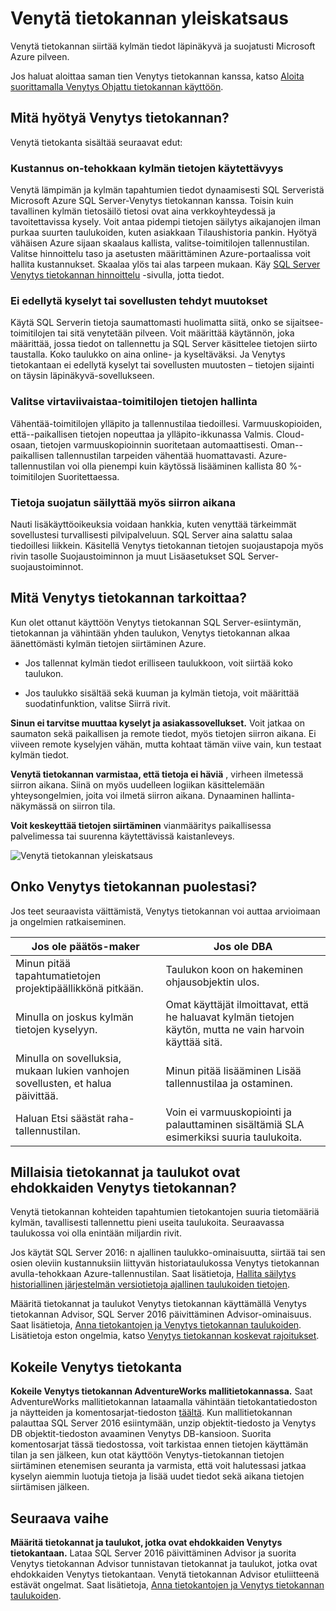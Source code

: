 <properties
    pageTitle="Venytä tietokannan yleiskatsaus | Microsoft Azure"
    description="Katso, miten Venytys tietokannan siirtää kylmän tietojen läpinäkyvä ja suojatusti Microsoft Azure pilveen."
    services="sql-server-stretch-database"
    documentationCenter=""
    authors="douglaslMS"
    manager="jhubbard"
    editor=""/>

<tags
    ms.service="sql-server-stretch-database"
    ms.workload="data-management"
    ms.tgt_pltfrm="na"
    ms.devlang="na"
    ms.topic="get-started-article"
    ms.date="06/27/2016"
    ms.author="douglasl"/>

# <a name="stretch-database-overview"></a>Venytä tietokannan yleiskatsaus

Venytä tietokannan siirtää kylmän tiedot läpinäkyvä ja suojatusti Microsoft Azure pilveen.

Jos haluat aloittaa saman tien Venytys tietokannan kanssa, katso [Aloita suorittamalla Venytys Ohjattu tietokannan käyttöön](sql-server-stretch-database-wizard.md).

## <a name="what-are-the-benefits-of-stretch-database"></a>Mitä hyötyä Venytys tietokannan?
Venytä tietokanta sisältää seuraavat edut:

### <a name="provides-cost-effective-availability-for-cold-data"></a>Kustannus on\-tehokkaan kylmän tietojen käytettävyys
Venytä lämpimän ja kylmän tapahtumien tiedot dynaamisesti SQL Serveristä Microsoft Azure SQL Server-Venytys tietokannan kanssa. Toisin kuin tavallinen kylmän tietosäilö tietosi ovat aina verkkoyhteydessä ja tavoitettavissa kysely. Voit antaa pidempi tietojen säilytys aikajanojen ilman purkaa suurten taulukoiden, kuten asiakkaan Tilaushistoria pankin. Hyötyä vähäisen Azure sijaan skaalaus kallista, valitse\-toimitilojen tallennustilan. Valitse hinnoittelu taso ja asetusten määrittäminen Azure-portaalissa voit hallita kustannukset. Skaalaa ylös tai alas tarpeen mukaan. Käy [SQL Server Venytys tietokannan hinnoittelu](https://azure.microsoft.com/pricing/details/sql-server-stretch-database/) -sivulla, jotta tiedot.

### <a name="doesnt-require-changes-to-queries-or-applications"></a>Ei edellytä kyselyt tai sovellusten tehdyt muutokset
Käytä SQL Serverin tietoja saumattomasti huolimatta siitä, onko se sijaitsee\-toimitilojen tai sitä venytetään pilveen.  Voit määrittää käytännön, joka määrittää, jossa tiedot on tallennettu ja SQL Server käsittelee tietojen siirto taustalla. Koko taulukko on aina online- ja kyseltäväksi. Ja Venytys tietokantaan ei edellytä kyselyt tai sovellusten muutosten – tietojen sijainti on täysin läpinäkyvä-sovellukseen.

### <a name="streamlines-on-premises-data-maintenance"></a>Valitse virtaviivaistaa\-toimitilojen tietojen hallinta
Vähentää\-toimitilojen ylläpito ja tallennustilaa tiedoillesi. Varmuuskopioiden, että-\-paikallisen tietojen nopeuttaa ja ylläpito-ikkunassa Valmis. Cloud-osaan, tietojen varmuuskopioinnin suoritetaan automaattisesti. Oman-\-paikallisen tallennustilan tarpeiden vähentää huomattavasti. Azure-tallennustilan voi olla pienempi kuin käytössä lisääminen kallista 80 %\-toimitilojen Suoritettaessa.

### <a name="keeps-your-data-secure-even-during-migration"></a>Tietoja suojatun säilyttää myös siirron aikana
Nauti lisäkäyttöoikeuksia voidaan hankkia, kuten venyttää tärkeimmät sovellustesi turvallisesti pilvipalveluun. SQL Server aina salattu salaa tiedoillesi liikkein. Käsitellä Venytys tietokannan tietojen suojaustapoja myös rivin tasolle Suojaustoiminnon ja muut Lisäasetukset SQL Server-suojaustoiminnot.

## <a name="what-does-stretch-database-do"></a>Mitä Venytys tietokannan tarkoittaa?
Kun olet ottanut käyttöön Venytys tietokannan SQL Server-esiintymän, tietokannan ja vähintään yhden taulukon, Venytys tietokannan alkaa äänettömästi kylmän tietojen siirtäminen Azure.

-   Jos tallennat kylmän tiedot erilliseen taulukkoon, voit siirtää koko taulukon.

-   Jos taulukko sisältää sekä kuuman ja kylmän tietoja, voit määrittää suodatinfunktion, valitse Siirrä rivit.

**Sinun ei tarvitse muuttaa kyselyt ja asiakassovellukset.** Voit jatkaa on saumaton sekä paikallisen ja remote tiedot, myös tietojen siirron aikana. Ei viiveen remote kyselyjen vähän, mutta kohtaat tämän viive vain, kun testaat kylmän tiedot.

**Venytä tietokannan varmistaa, että tietoja ei häviä** , virheen ilmetessä siirron aikana. Siinä on myös uudelleen logiikan käsittelemään yhteysongelmien, joita voi ilmetä siirron aikana. Dynaaminen hallinta-näkymässä on siirron tila.

**Voit keskeyttää tietojen siirtäminen** vianmääritys paikallisessa palvelimessa tai suurenna käytettävissä kaistanleveys.

![Venytä tietokannan yleiskatsaus][StretchOverviewImage1]

## <a name="is-stretch-database-for-you"></a>Onko Venytys tietokannan puolestasi?
Jos teet seuraavista väittämistä, Venytys tietokannan voi auttaa arvioimaan ja ongelmien ratkaiseminen.

|Jos ole päätös-maker|Jos ole DBA|
|------------------------------|-------------------|
|Minun pitää tapahtumatietojen projektipäällikkönä pitkään.|Taulukon koon on hakeminen ohjausobjektin ulos.|
|Minulla on joskus kylmän tietojen kyselyyn.|Omat käyttäjät ilmoittavat, että he haluavat kylmän tietojen käytön, mutta ne vain harvoin käyttää sitä.|
|Minulla on sovelluksia, mukaan lukien vanhojen sovellusten, et halua päivittää.|Minun pitää lisääminen Lisää tallennustilaa ja ostaminen.|
|Haluan Etsi säästät raha-tallennustilan.|Voin ei varmuuskopiointi ja palauttaminen sisältämiä SLA esimerkiksi suuria taulukoita.|

## <a name="what-kind-of-databases-and-tables-are-candidates-for-stretch-database"></a>Millaisia tietokannat ja taulukot ovat ehdokkaiden Venytys tietokannan?
Venytä tietokannan kohteiden tapahtumien tietokantojen suuria tietomääriä kylmän, tavallisesti tallennettu pieni useita taulukoita. Seuraavassa taulukossa voi olla enintään miljardin rivit.

Jos käytät SQL Server 2016: n ajallinen taulukko-ominaisuutta, siirtää tai sen osien oleviin kustannuksiin liittyvän historiataulukossa Venytys tietokannan avulla\-tehokkaan Azure-tallennustilan. Saat lisätietoja, [Hallita säilytys historiallinen järjestelmän versiotietoja ajallinen taulukoiden tietojen](https://msdn.microsoft.com/library/mt637341.aspx).

Määritä tietokannat ja taulukot Venytys tietokannan käyttämällä Venytys tietokannan Advisor, SQL Server 2016 päivittäminen Advisor-ominaisuus. Saat lisätietoja, [Anna tietokantojen ja Venytys tietokannan taulukoiden](sql-server-stretch-database-identify-databases.md). Lisätietoja eston ongelmia, katso [Venytys tietokannan koskevat rajoitukset](sql-server-stretch-database-limitations.md).

## <a name="test-drive-stretch-database"></a>Kokeile Venytys tietokanta
**Kokeile Venytys tietokannan AdventureWorks mallitietokannassa.** Saat AdventureWorks mallitietokannan lataamalla vähintään tietokantatiedoston ja näytteiden ja komentosarjat-tiedoston [täältä](https://www.microsoft.com/download/details.aspx?id=49502). Kun mallitietokannan palauttaa SQL Server 2016 esiintymään, unzip objektit-tiedosto ja Venytys DB objektit-tiedoston avaaminen Venytys DB-kansioon. Suorita komentosarjat tässä tiedostossa, voit tarkistaa ennen tietojen käyttämän tilan ja sen jälkeen, kun otat käyttöön Venytys-tietokannan tietojen siirtäminen etenemisen seuranta ja varmista, että voit halutessasi jatkaa kyselyn aiemmin luotuja tietoja ja lisää uudet tiedot sekä aikana tietojen siirtämisen jälkeen.

## <a name="next-step"></a>Seuraava vaihe
**Määritä tietokannat ja taulukot, jotka ovat ehdokkaiden Venytys tietokantaan.** Lataa SQL Server 2016 päivittäminen Advisor ja suorita Venytys tietokannan Advisor tunnistavan tietokannat ja taulukot, jotka ovat ehdokkaiden Venytys tietokantaan. Venytä tietokannan Advisor etuliitteenä estävät ongelmat. Saat lisätietoja, [Anna tietokantojen ja Venytys tietokannan taulukoiden](sql-server-stretch-database-identify-databases.md).

<!--Image references-->
[StretchOverviewImage1]: ./media/sql-server-stretch-database-overview/StretchDBOverview.png
[StretchOverviewImage2]: ./media/sql-server-stretch-database-overview/StretchDBOverview1.png
[StretchOverviewImage3]: ./media/sql-server-stretch-database-overview/StretchDBOverview2.png
